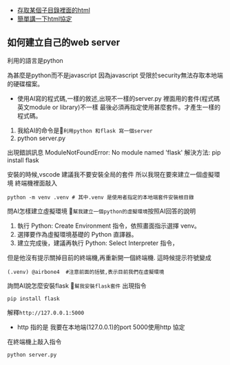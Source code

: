 - [存取某個子目錄裡面的html](https://stackoverflow.com/questions/20646822/how-to-serve-static-files-in-flask)
[]()
- [簡單講一下html協定](https://sdwh.dev/posts/2023/03/HTTP-Protocol-Guide/)

## 如何建立自己的web server

利用的語言是python

為甚麼是python而不是javascript 因為javascript 受限於security無法存取本地端的硬碟檔案。


- 使用AI寫的程式碼,一樣的敘述,出現不一樣的server.py 裡面用的套件(程式碼 英文module or library)不一樣
  最後必須再指定使用甚麼套件。才產生一樣的程式碼。 
  
1. 我給AI的命令是💖`利用python 和flask 寫一個server`
1. python server.py

  出現錯誤訊息 ModuleNotFoundError: No module named 'flask'
  解決方法: pip install flask

安裝的時候,vscode 建議我不要安裝全局的套件
所以我現在要來建立一個虛擬環境
終端機裡面敲入
```
python -m venv .venv # 其中.venv 是使用者指定的本地端套件安裝根目錄
```
問AI怎樣建立虛擬環境 💖`幫我建立一個python的虛擬環境`按照AI回答的說明
1. 執行 Python: Create Environment 指令，依照畫面指示選擇 venv。
1. 選擇要作為虛擬環境基礎的 Python 直譯器。
1. 建立完成後，建議再執行 Python: Select Interpreter 指令，

但是他沒有提示關掉目前的終端機,再重新開一個終端機.
這時候提示符號變成
```
(.venv) @airbone4  #注意前面的括號,表示目前我們在虛擬環境
```

詢問AI說怎麼安裝flask 💖`幫我安裝flask套件` 出現指令
```
pip install flask
```

解釋`http://127.0.0.1:5000`
- http 指的是 我要在本地端(127.0.0.1)的port 5000使用http 協定

在終端機上敲入指令
```python
python server.py
```